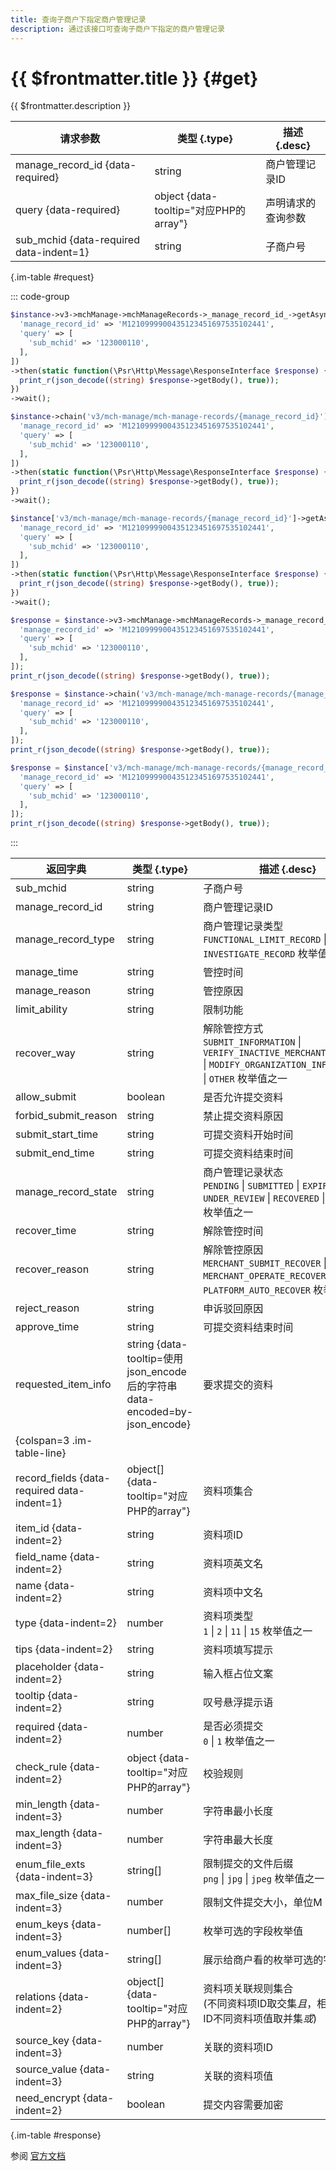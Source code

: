 ```yaml
---
title: 查询子商户下指定商户管理记录
description: 通过该接口可查询子商户下指定的商户管理记录
---
```


# {{ $frontmatter.title }} {#get}

{{ $frontmatter.description }}

| 请求参数 | 类型 {.type} | 描述 {.desc}
| --- | --- | ---
| manage_record_id {data-required} | string | 商户管理记录ID
| query {data-required} | object {data-tooltip="对应PHP的array"} | 声明请求的查询参数
| sub_mchid {data-required data-indent=1} | string | 子商户号

{.im-table #request}

::: code-group

```php [异步纯链式]
$instance->v3->mchManage->mchManageRecords->_manage_record_id_->getAsync([
  'manage_record_id' => 'M1210999900435123451697535102441',
  'query' => [
    'sub_mchid' => '123000110',
  ],
])
->then(static function(\Psr\Http\Message\ResponseInterface $response) {
  print_r(json_decode((string) $response->getBody(), true));
})
->wait();
```

```php [异步声明式]
$instance->chain('v3/mch-manage/mch-manage-records/{manage_record_id}')->getAsync([
  'manage_record_id' => 'M1210999900435123451697535102441',
  'query' => [
    'sub_mchid' => '123000110',
  ],
])
->then(static function(\Psr\Http\Message\ResponseInterface $response) {
  print_r(json_decode((string) $response->getBody(), true));
})
->wait();
```

```php [异步属性式]
$instance['v3/mch-manage/mch-manage-records/{manage_record_id}']->getAsync([
  'manage_record_id' => 'M1210999900435123451697535102441',
  'query' => [
    'sub_mchid' => '123000110',
  ],
])
->then(static function(\Psr\Http\Message\ResponseInterface $response) {
  print_r(json_decode((string) $response->getBody(), true));
})
->wait();
```

```php [同步纯链式]
$response = $instance->v3->mchManage->mchManageRecords->_manage_record_id_->get([
  'manage_record_id' => 'M1210999900435123451697535102441',
  'query' => [
    'sub_mchid' => '123000110',
  ],
]);
print_r(json_decode((string) $response->getBody(), true));
```

```php [同步声明式]
$response = $instance->chain('v3/mch-manage/mch-manage-records/{manage_record_id}')->get([
  'manage_record_id' => 'M1210999900435123451697535102441',
  'query' => [
    'sub_mchid' => '123000110',
  ],
]);
print_r(json_decode((string) $response->getBody(), true));
```

```php [同步属性式]
$response = $instance['v3/mch-manage/mch-manage-records/{manage_record_id}']->get([
  'manage_record_id' => 'M1210999900435123451697535102441',
  'query' => [
    'sub_mchid' => '123000110',
  ],
]);
print_r(json_decode((string) $response->getBody(), true));
```

:::

| 返回字典 | 类型 {.type} | 描述 {.desc}
| --- | --- | ---
| sub_mchid | string | 子商户号
| manage_record_id | string | 商户管理记录ID
| manage_record_type | string | 商户管理记录类型<br/>`FUNCTIONAL_LIMIT_RECORD` \| `INVESTIGATE_RECORD` 枚举值之一
| manage_time | string | 管控时间
| manage_reason | string | 管控原因
| limit_ability | string | 限制功能
| recover_way | string | 解除管控方式<br/>`SUBMIT_INFORMATION` \| `VERIFY_INACTIVE_MERCHANT_IDENTITY` \| `MODIFY_ORGANIZATION_INFORMATION` \| `OTHER` 枚举值之一
| allow_submit | boolean | 是否允许提交资料
| forbid_submit_reason | string | 禁止提交资料原因
| submit_start_time | string | 可提交资料开始时间
| submit_end_time | string | 可提交资料结束时间
| manage_record_state | string | 商户管理记录状态<br/>`PENDING` \| `SUBMITTED` \| `EXPIRED` \| `UNDER_REVIEW` \| `RECOVERED` \| `REJECTED` 枚举值之一
| recover_time | string | 解除管控时间
| recover_reason | string | 解除管控原因<br/>`MERCHANT_SUBMIT_RECOVER` \| `MERCHANT_OPERATE_RECOVER` \| `PLATFORM_AUTO_RECOVER` 枚举值之一
| reject_reason | string | 申诉驳回原因
| approve_time | string | 可提交资料结束时间
| requested_item_info | string {data-tooltip=使用json_encode后的字符串 data-encoded=by-json_encode} | 要求提交的资料
| {colspan=3 .im-table-line}
| record_fields {data-required data-indent=1} | object[] {data-tooltip="对应PHP的array"} | 资料项集合
| item_id {data-indent=2} | string | 资料项ID
| field_name {data-indent=2} | string | 资料项英文名
| name {data-indent=2} | string | 资料项中文名
| type {data-indent=2} | number | 资料项类型<br/>`1` \| `2` \| `11` \| `15` 枚举值之一
| tips {data-indent=2} | string | 资料项填写提示
| placeholder {data-indent=2} | string | 输入框占位文案
| tooltip {data-indent=2} | string | 叹号悬浮提示语
| required {data-indent=2} | number | 是否必须提交<br/>`0` \| `1` 枚举值之一
| check_rule {data-indent=2} | object {data-tooltip="对应PHP的array"} | 校验规则
| min_length {data-indent=3} | number | 字符串最小长度
| max_length {data-indent=3} | number | 字符串最大长度
| enum_file_exts {data-indent=3} | string[] | 限制提交的文件后缀<br/>`png` \| `jpg` \| `jpeg` 枚举值之一
| max_file_size {data-indent=3} | number | 限制文件提交大小，单位M
| enum_keys {data-indent=3} | number[] | 枚举可选的字段枚举值
| enum_values {data-indent=3} | string[] | 展示给商户看的枚举可选的字段列表
| relations {data-indent=2} | object[] {data-tooltip="对应PHP的array"} | 资料项关联规则集合<br/>(不同资料项ID取交集*且*，相同资料项ID不同资料项值取并集*或*)
| source_key {data-indent=3} | number | 关联的资料项ID
| source_value {data-indent=3} | string | 关联的资料项值
| need_encrypt {data-indent=2} | boolean | 提交内容需要加密

{.im-table #response}

参阅 [官方文档](https://pay.weixin.qq.com/doc/v3/partner/4014940383)
